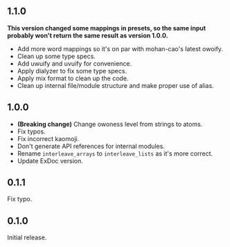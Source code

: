 ## 1.1.0
**This version changed some mappings in presets, so the same input probably won't return the same result as version 1.0.0.**

- Add more word mappings so it's on par with mohan-cao's latest owoify.
- Clean up some type specs.
- Add uwuify and uvuify for convenience.
- Apply dialyzer to fix some type specs.
- Apply mix format to clean up the code.
- Clean up internal file/module structure and make proper use of alias.

## 1.0.0
- **(Breaking change)** Change owoness level from strings to atoms.
- Fix typos.
- Fix incorrect kaomoji.
- Don't generate API references for internal modules.
- Rename `interleave_arrays` to `interleave_lists` as it's more correct.
- Update ExDoc version.

## 0.1.1
Fix typo.

## 0.1.0
Initial release.